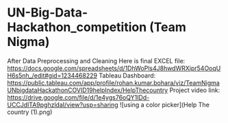 # UN-Big-Data-Hackathon_competition (Team Nigma)
After Data Preprocessing and Cleaning Here is final EXCEL file: https://docs.google.com/spreadsheets/d/1DhWoPls4J8hwdWRXipr54OoqUH6s5nh_/edit#gid=1234468229
Tableau Dashboard: https://public.tableau.com/app/profile/rohan.kumar.bohara/viz/TeamNigmaUNbigdataHackathonCOVID19helpIndex/HelpThecountry
Project video link: https://drive.google.com/file/d/1e4ygs76oQY1IDd-UCCJdlTA9pghzldaI/view?usp=sharing
![using a color picker](Help The country (1).png)
